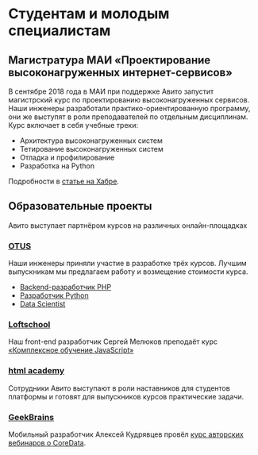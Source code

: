 # Студентам и молодым специалистам

## Магистратура МАИ «Проектирование высоконагруженных интернет-сервисов»

В сентябре 2018 года в МАИ при поддержке Авито запустит магистрский курс по проектированию высоконагруженных сервисов. Наши инженеры разработали практико-ориентированную программу, они же выступят в роли преподавателей по отдельным дисциплинам. Курс включает в себя учебные треки:
- Архитектура высоконагруженных систем
- Тетирование высоконагруженных систем
- Отладка и профилирование
- Разработка на Python

Подробности в [статье на Хабре](https://habr.com/company/avito/blog/374085/).

## Образовательные проекты

Авито выступает партнёром курсов на различных онлайн-площадках

### [OTUS](https://otus.ru/)
Наши инженеры приняли участие в разработке трёх курсов. Лучшим выпускникам мы предлагаем работу и возмещение стоимости курса.

- [Backend-разработчик PHP](https://otus.ru/lessons/razrabotchik-php/)
- [Разработчик Python](https://otus.ru/lessons/razrabotchik-python/)
- [Data Scientist](https://otus.ru/lessons/data-scientist/)

### [Loftschool](https://loftschool.com/)
Наш front-end разработчик Сергей Мелюков преподаёт курс [«Комплексное обучение JavaScript»](https://loftschool.com/course/javascript)

### [html academy](https://htmlacademy.ru/)
Сотрудники Авито выступают в роли наставников для студентов платформы и готовят для выпускников курсов практические задачи.

### [GeekBrains](https://geekbrains.ru/)
Мобильный разработчик Алексей Кудрявцев провёл [курс авторских вебинаров о CoreData](https://geekbrains.ru/posts/CoreData_Avito_course).

